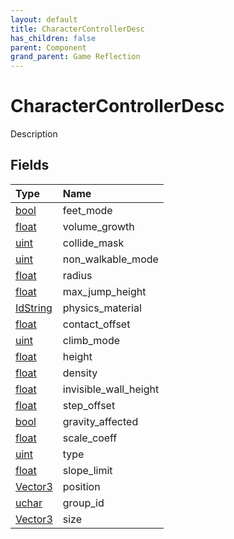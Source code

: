 ```yaml
---
layout: default
title: CharacterControllerDesc
has_children: false
parent: Component
grand_parent: Game Reflection
---
```

# CharacterControllerDesc
Description 

## Fields

| Type | Name |
|:----------|:--------------|
| [bool](/riftbreaker-wiki/docs/game-reflection/components/bool/) | feet_mode |
| [float](/riftbreaker-wiki/docs/game-reflection/components/float/) | volume_growth |
| [uint](/riftbreaker-wiki/docs/game-reflection/components/uint/) | collide_mask |
| [uint](/riftbreaker-wiki/docs/game-reflection/components/uint/) | non_walkable_mode |
| [float](/riftbreaker-wiki/docs/game-reflection/components/float/) | radius |
| [float](/riftbreaker-wiki/docs/game-reflection/components/float/) | max_jump_height |
| [IdString](/riftbreaker-wiki/docs/game-reflection/components/id_string/) | physics_material |
| [float](/riftbreaker-wiki/docs/game-reflection/components/float/) | contact_offset |
| [uint](/riftbreaker-wiki/docs/game-reflection/components/uint/) | climb_mode |
| [float](/riftbreaker-wiki/docs/game-reflection/components/float/) | height |
| [float](/riftbreaker-wiki/docs/game-reflection/components/float/) | density |
| [float](/riftbreaker-wiki/docs/game-reflection/components/float/) | invisible_wall_height |
| [float](/riftbreaker-wiki/docs/game-reflection/components/float/) | step_offset |
| [bool](/riftbreaker-wiki/docs/game-reflection/components/bool/) | gravity_affected |
| [float](/riftbreaker-wiki/docs/game-reflection/components/float/) | scale_coeff |
| [uint](/riftbreaker-wiki/docs/game-reflection/components/uint/) | type |
| [float](/riftbreaker-wiki/docs/game-reflection/components/float/) | slope_limit |
| [Vector3](/riftbreaker-wiki/docs/game-reflection/classes/vector3/) | position |
| [uchar](/riftbreaker-wiki/docs/game-reflection/enums/uchar/) | group_id |
| [Vector3](/riftbreaker-wiki/docs/game-reflection/classes/vector3/) | size |

